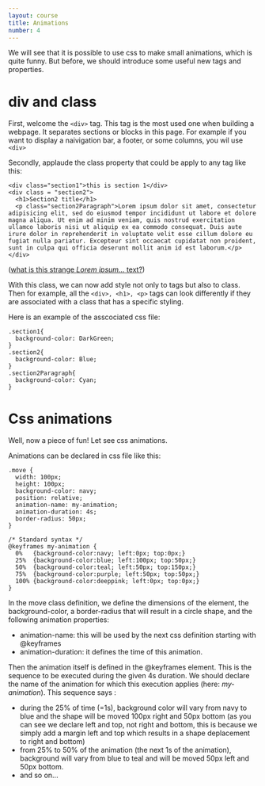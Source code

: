 ```yaml
---
layout: course
title: Animations
number: 4
---
```


We will see that it is possible to use css to make small animations, which is quite funny.
But before, we should introduce some useful new tags and properties.

# div and class

First, welcome the `<div>` tag. This tag is the most used one when building a webpage. It separates sections or blocks in this page. For example if you want to display a naivigation bar, a footer, or some columns, you wil use `<div>`

Secondly, applaude the class property that could be apply to any tag like this:
```
<div class="section1">this is section 1</div>
<div class = "section2">
  <h1>Section2 title</h1>
  <p class="section2Paragraph">Lorem ipsum dolor sit amet, consectetur adipisicing elit, sed do eiusmod tempor incididunt ut labore et dolore magna aliqua. Ut enim ad minim veniam, quis nostrud exercitation ullamco laboris nisi ut aliquip ex ea commodo consequat. Duis aute irure dolor in reprehenderit in voluptate velit esse cillum dolore eu fugiat nulla pariatur. Excepteur sint occaecat cupidatat non proident, sunt in culpa qui officia deserunt mollit anim id est laborum.</p>
</div>
```

([what is this strange *Lorem ipsum...* text?](https://lipsum.com/))

With this class, we can now add style not only to tags but also to class. Then for example, all the `<div>, <h1>, <p>` tags can look differently if they are associated with a class that has a specific styling.

Here is an example of the asscociated css file:
```
.section1{
  background-color: DarkGreen;
}
.section2{
  background-color: Blue;
}
.section2Paragraph{
  background-color: Cyan;
}
```

# Css animations
Well, now a piece of fun! Let see css animations.

Animations can be declared in css file like this:
```
.move {
  width: 100px;
  height: 100px;
  background-color: navy;
  position: relative;
  animation-name: my-animation;
  animation-duration: 4s;
  border-radius: 50px;
}

/* Standard syntax */
@keyframes my-animation {
  0%   {background-color:navy; left:0px; top:0px;}
  25%  {background-color:blue; left:100px; top:50px;}
  50%  {background-color:teal; left:50px; top:150px;}
  75%  {background-color:purple; left:50px; top:50px;}
  100% {background-color:deeppink; left:0px; top:0px;}
}
```
In the move class definition, we define the dimensions of the element, the background-color, a border-radius that will result in a circle shape, and the following animation properties:
- animation-name: this will be used by the next css definition starting with @keyframes
- animation-duration: it defines the time of this animation.

Then the animation itself is defined in the @keyframes element. This is the sequence to be executed during the given 4s duration. We should declare the name of the animation for which this execution applies (here: *my-animation*). This sequence says :
- during the 25% of time (=1s), background color will vary from navy to blue and the shape will be moved 100px right and 50px bottom (as you can see we declare left and top, not right and bottom, this is because we simply add a margin left and top which results in a shape deplacement to right and bottom)
- from 25% to 50% of the animation (the next 1s of the animation), background will vary from blue to teal and will be moved 50px left and 50px bottom.
- and so on...

